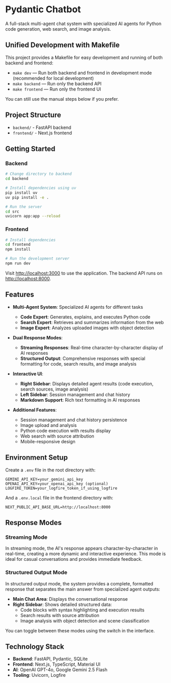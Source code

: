 # Pydantic Chatbot

A full-stack multi-agent chat system with specialized AI agents for Python code generation, web search, and image analysis.

## Unified Development with Makefile

This project provides a Makefile for easy development and running of both backend and frontend:

- `make dev` — Run both backend and frontend in development mode (recommended for local development)
- `make backend` — Run only the backend API
- `make frontend` — Run only the frontend UI

You can still use the manual steps below if you prefer.

## Project Structure

- `backend/` - FastAPI backend
- `frontend/` - Next.js frontend

## Getting Started

### Backend

```bash
# Change directory to backend
cd backend

# Install dependencies using uv
pip install uv
uv pip install -e .

# Run the server
cd src
uvicorn app:app --reload
```

### Frontend

```bash
# Install dependencies
cd frontend
npm install

# Run the development server
npm run dev
```

Visit [http://localhost:3000](http://localhost:3000) to use the application. The backend API runs on [http://localhost:8000](http://localhost:8000).

## Features

- **Multi-Agent System**: Specialized AI agents for different tasks
  - **Code Expert**: Generates, explains, and executes Python code
  - **Search Expert**: Retrieves and summarizes information from the web
  - **Image Expert**: Analyzes uploaded images with object detection

- **Dual Response Modes**:
  - **Streaming Responses**: Real-time character-by-character display of AI responses
  - **Structured Output**: Comprehensive responses with special formatting for code, search results, and image analysis

- **Interactive UI**:
  - **Right Sidebar**: Displays detailed agent results (code execution, search sources, image analysis)
  - **Left Sidebar**: Session management and chat history
  - **Markdown Support**: Rich text formatting in AI responses

- **Additional Features**:
  - Session management and chat history persistence
  - Image upload and analysis
  - Python code execution with results display
  - Web search with source attribution
  - Mobile-responsive design

## Environment Setup

Create a `.env` file in the root directory with:

```
GEMINI_API_KEY=your_gemini_api_key
OPENAI_API_KEY=your_openai_api_key (optional)
LOGFIRE_TOKEN=your_logfire_token_if_using_logfire
```

And a `.env.local` file in the frontend directory with:

```
NEXT_PUBLIC_API_BASE_URL=http://localhost:8000
```

## Response Modes

### Streaming Mode
In streaming mode, the AI's response appears character-by-character in real-time, creating a more dynamic and interactive experience. This mode is ideal for casual conversations and provides immediate feedback.

### Structured Output Mode
In structured output mode, the system provides a complete, formatted response that separates the main answer from specialized agent outputs:

- **Main Chat Area**: Displays the conversational response
- **Right Sidebar**: Shows detailed structured data:
  - Code blocks with syntax highlighting and execution results
  - Search results with source attribution
  - Image analysis with object detection and scene classification

You can toggle between these modes using the switch in the interface.

## Technology Stack

- **Backend**: FastAPI, Pydantic, SQLite
- **Frontend**: Next.js, TypeScript, Material UI
- **AI**: OpenAI GPT-4o, Google Gemini 2.5 Flash
- **Tooling**: Uvicorn, Logfire
